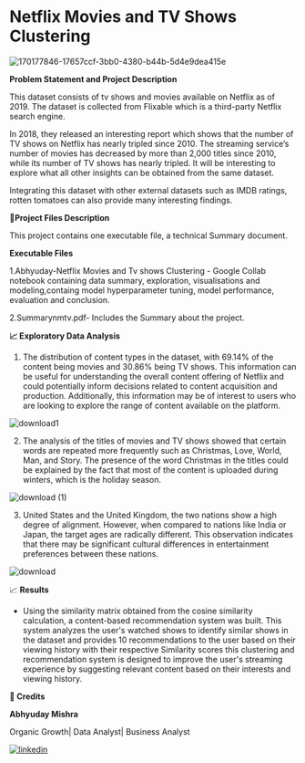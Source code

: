 # Netflix Movies and TV Shows Clustering

![170177846-17657ccf-3bb0-4380-b44b-5d4e9dea415e](https://user-images.githubusercontent.com/122104510/229823161-497594b0-24a2-403a-bd4d-c4eac009501c.gif)





**Problem Statement and Project Description**

This dataset consists of tv shows and movies available on Netflix as of 2019. The dataset is collected from Flixable which is a third-party Netflix search engine.

In 2018, they released an interesting report which shows that the number of TV shows on Netflix has nearly tripled since 2010. The streaming service’s number of movies has decreased by more than 2,000 titles since 2010, while its number of TV shows has nearly tripled. It will be interesting to explore what all other insights can be obtained from the same dataset.

Integrating this dataset with other external datasets such as IMDB ratings, rotten tomatoes can also provide many interesting findings.


💾**Project Files Description**

This project contains one executable file, a technical Summary document.

**Executable Files**

1.Abhyuday-Netflix Movies and Tv shows Clustering  - Google Collab notebook containing data summary, exploration, visualisations and modeling,containg model hyperparameter tuning, model performance, evaluation and conclusion.

2.Summarynmtv.pdf- Includes the Summary about the project.

**📈 Exploratory Data Analysis**

1. The distribution of content types in the dataset, with 69.14% of the content being movies and 30.86% being TV shows. This information can be useful for understanding the overall content offering of Netflix and could potentially inform decisions related to content acquisition and production. Additionally, this information may be of interest to users who are looking to explore the range of content available on the platform.

![download1](https://user-images.githubusercontent.com/122104510/229824517-8fea6841-9d3d-49f3-a58a-221b1e2023d2.png)



2. The analysis of the titles of movies and TV shows showed that certain words are repeated more frequently such as Christmas, Love, World, Man, and Story. The presence of the word Christmas in the titles could be explained by the fact that most of the content is uploaded during winters, which is the holiday season.

![download (1)](https://user-images.githubusercontent.com/122104510/229824558-a87ff5d8-2db6-4835-9726-9e3e8e89974a.png)


3. United States and the United Kingdom, the two nations show a high degree of alignment. However, when compared to nations like India or Japan, the target ages are radically different. This observation indicates that there may be significant cultural differences in entertainment preferences between these nations.

![download](https://user-images.githubusercontent.com/122104510/229824187-9625d1a7-bae0-4730-a917-11f3eabbbc7a.png)



📈 **Results**

* Using the similarity matrix obtained from the cosine similarity calculation, a content-based recommendation system was built. This system analyzes the user's watched shows to identify similar shows in the dataset and provides 10 recommendations to the user based on their viewing history with their respective Similarity scores
this clustering and recommendation system is designed to improve the user's streaming experience by suggesting relevant content based on their interests and viewing history.

**📜 Credits**

**Abhyuday Mishra**

Organic Growth| Data Analyst| Business Analyst




[![linkedin](https://img.shields.io/badge/linkedin-0A66C2?style=for-the-badge&logo=linkedin&logoColor=white)](https://www.linkedin.com/in/abhyuday-mishra)



